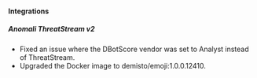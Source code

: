 
#### Integrations
##### Anomali ThreatStream v2
- Fixed an issue where the DBotScore vendor was set to Analyst instead of ThreatStream.
- Upgraded the Docker image to demisto/emoji:1.0.0.12410.
